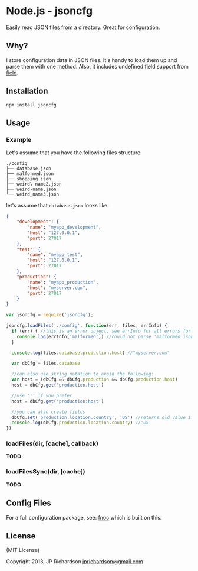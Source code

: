 Node.js - jsoncfg
================

Easily read JSON files from a directory. Great for configuration.


Why?
----

I store configuration data in JSON files. It's handy to load them up and parse them with one method. Also, it includes undefined field support from [field](https://github.com/jprichardson/node-field).



Installation
------------

    npm install jsoncfg



Usage
------

### Example

Let's assume that you have the following files structure:

```
./config
├── database.json
├── malformed.json
├── shopping.json
├── weird\ name2.json
├── weird-name.json
└── weird_name3.json
```

let's assume that `database.json` looks like:

```json
{
    "development": {
        "name": "myapp_development",
        "host": "127.0.0.1",
        "port": 27017
    },
    "test": {
        "name": "myapp_test",
        "host": "127.0.0.1",
        "port": 27017
    },
    "production": {
        "name": "myapp_production",
        "host": "myserver.com",
        "port": 27017
    }
}
```


```javascript
var jsoncfg = require('jsoncfg');

jsoncfg.loadFiles('./config', function(err, files, errInfo) {
  if (err) { //this is an error object, see errInfo for all errors for each file
    console.log(errInfo['malformed']) //could not parse 'malformed.json'
  }

  console.log(files.database.production.host) //"myserver.com"

  var dbCfg = files.database

  //can also use string notation to avoid the following:
  var host = (dbCfg && dbCfg.production && dbCfg.production.host)
  host = dbCfg.get('production.host')

  //use ':' if you prefer
  host = dbCfg.get('production:host')

  //you can also create fields
  dbCfg.set('production.location.country', 'US') //returns old value if overwriting or value, or `undefined` if new
  console.log(dbCfg.production.location.country) //'US'
})

```

### loadFiles(dir, [cache], callback)

**TODO**

### loadFilesSync(dir, [cache])

**TODO**


Config Files
------------

For a full configuration package, see: [fnoc](https://github.com/jprichardson/node-fnoc) which is built on this.



License
-------

(MIT License)

Copyright 2013, JP Richardson  <jprichardson@gmail.com>


